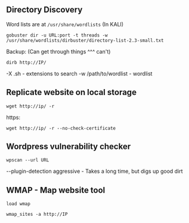 ## Directory Discovery

Word lists are at `/usr/share/wordlists` (In KALI)

```
gobuster dir -u URL:port -t threads -w /usr/share/wordlists/dirbuster/directory-list-2.3-small.txt
```

Backup: (Can get through things ^^^ can't)

```
dirb http://IP/
```
-X .sh - extensions to search
-w /path/to/wordlist - wordlist


## Replicate website on local storage

```
wget http://ip/ -r
```
https:
```
wget http://ip/ -r --no-check-certificate
```

## Wordpress vulnerability checker

```
wpscan --url URL
```

--plugin-detection aggressive    -   Takes a long time, but digs up good dirt


## WMAP - Map website tool

```
load wmap
```

```
wmap_sites -a http://IP
```
